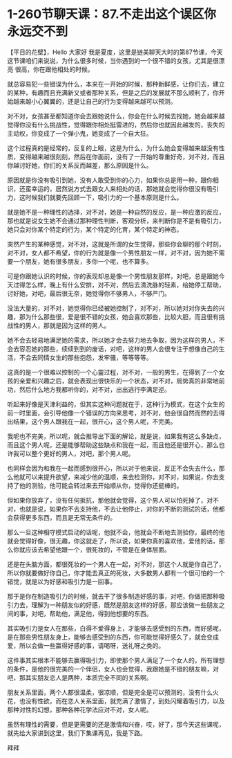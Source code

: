 # 1-260节聊天课：87.不走出这个误区你永远交不到

【平日的花壁】，Hello 大家好 我是夏度，这里是链美聊天大时的第87节课，今天这节课咱们来说说，为什么很多时候，当你遇到的一个很不错的女孩，尤其是很漂亮 很高，你在跟他相处的时候。

就总容易犯一些错误为什么，本来在一开始的时候，那种新鲜感，让你们去，建立的某种，有趣而且充满新又或者那种关系，但是之后的发展就不那么顺利了，你开始越来越小心翼翼的，还是让自己的行为变得越来越可以预测。

对不对，女孩甚至都知道你会去跟她说什么，你会在什么时候去找她，她会越来越觉得你没有什么挑战性，觉得跟你相处挺雷进的，然后你也就因此越发的，丧失的主动权，你变成了一个弹小鬼，她变成了一个自大狂。

这个过程真的是经常的，反复的上眼，这是为什么，为什么她会变得越来越没有性质，变得越来越很刻刻，然后在你面前，没有了一开始的尊重好奇，对不对，而且你越讨好她，你们的关系反而越差，那么原因是什么。

原因就是你没有吸引到她，没有人敢受到你的心力，如果你总是用一种，跟你相识，还蛮幸运的，居然说方式去跟女人来相处的话，那她就会觉得你很没有吸引力，这时候我们就要先回顾一下，吸引力的一个基本原则是什么。

就是她不是一种理性的选择，对不对，她是一种自然的反应，是一种应激的反应，那也就是说女生她不会通过那种理性判断，客观分析，来判断你是不是有吸引力，她只会对你某个特定的行为，某个特定的化育，某个特定的神态。

突然产生的某种感觉，对不对，这就是所谓的女生觉得，那些你会聊的那个时刻，对不对，女人都不希望，你的行为就是像一个男性朋友一样，对不对，因为她不需要一个朋友，她有很多朋友，多你一个呢，也不算多。

可是你跟她认识的时候，你的表现却总是像一个男性朋友那样，对吧，总是跟她今天过得怎么样，晚上有什么安排，对不对，然后去清洗脉的轻素，给她停工帮助，讨好她，对吧，最后很无奈，她觉得你不够男人，不够严门。

没法大量的，对不对，她觉得你已经被她控制了，对不对，所以她对对你失去的兴趣，那为什么那些很，爱是很不错的女孩，她会喜欢那些，比较大胆，而且很有挑战性的男人，那就是因为这样的男人。

她不会去轻易地满足她的需求，所以她才会去努力地去争取，因为这样的男人，不会去容忍她的那些，续续到到的废话，对吧，这样的男人会很专注于想像自己的生活，不会去同情女生的那些抱怨，发牢骚，等等等等。

这真的是一个很难以控制的一个心靈过程，对不对，一般的男生，在得到了一个女孩的亲爱和兴趣之后，就会表现出很快乐的一个状态，对不对，局势真的非常地前功，然后什么地方我都听你的，对不对，出出逃行李满足逆。

听起来好像是天津利益的，但其实这种问题就在于，这种行为模式，在这个女生的前一时里面，会引导他像一个错误的方向来思考，对不对，他会很自然而然的去得出结果，这个男人跟我在一起，很开心，这个男人呢，不完美。

我呢也不完美，所以呢，就会推导出下面的解论，就是说，如果我有这么多缺点，而且这个男人呢，还是能够帮助这些缺点和我在一起，而且他还是很开心，那么也许我可以整个更好的男人，对吧，那个男人呢。

也同样会因为和我在一起而感到很开心，所以对于他来说，反正不会失去什么，那么他就可以来提升欲望，来减少他的温顺，来去检测你，对不对，如果说，你去支持了他的测验，他可能会转过来去开始顺从你，觉得你还挺棒的。

但如果你放弃了，没有任何抵抗，那他就会觉得，这个男人可以怕死掉了，对不对，也就是说，如果你不去支持他，不去让他停止，对你的不断的测试的话，他都会获得更多东西，而且是无常无条件的。

那么一旦这种相守模式启动的话呢，他就不会，他就会不断地去测验你，最终的他就会觉得好像，很无趣，你这就走了，所以说，如果你真的喜欢他，爱他的话，那么你就应该去希望他跟一个，很死妆的，不管是在身体层面。

还是在头脑方面，都很死妆的一个男人在一起，对不对，那这个人就是你自己了，所以你就要做好你自己，你才能去真正的死妆，大多数男人都有一个很可怕的一个错觉，就是以为好感和吸引力是一回事。

那于是你在制造吸引力的时候，就去干了很多制造好感的事，对吧，你做把那种吸引力去，理解为一种朋友似的好感，既然是朋友这样的好感，那应该做一些朋友之间的事，对吧，帮助他，满足他，得到他想要的东西。

其实吸引力是女人在那些，白得不爱得身上，才能够去感受到的东西，而好感呢，是在那些男性朋友身上，能够去感受到的东西，你可能觉得好感久了，就会变成爱，所以会做一些赢得好感的事，请喝呀，送礼呀之类的。

这件事其实根本不能够去赢得吸引力，即使那个男人满足了一个女人的，所有理想的条件，是他的很完美的一个伴侣，女人也会觉得，我跟她是不错的朋友嘛，对吧，那其实朋友恋人是两种，本质完全不同的关系啊。

朋友关系里面，两个人都很温柔，很凉顺，但是完全是可以预测的，没有什么火花，也没有性欲，而在恋人关系里面，就充满了激情了，到处闪耀着吸引力，以及那种对性的幻想，那种各种花学法应对不对，女人呢。

虽然有理性的需要，但是更需要的还是激情和兴奋，哎，好了，那今天这些课呢，就先给大家讲到这里，我们下集课再见，我是下路。

拜拜